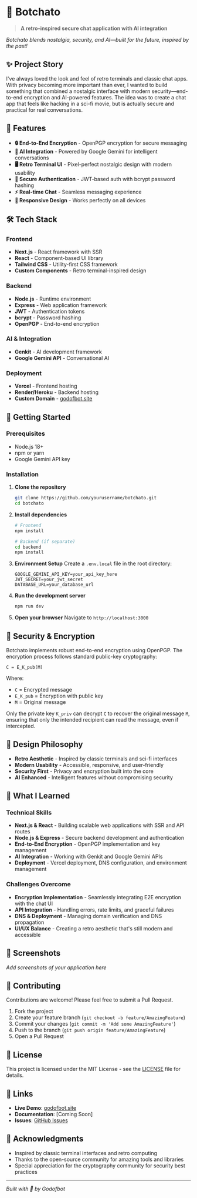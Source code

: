 # 🚀 Botchato

> **A retro-inspired secure chat application with AI integration**

*Botchato blends nostalgia, security, and AI—built for the future, inspired by the past!*

## ✨ Project Story

I've always loved the look and feel of retro terminals and classic chat apps. With privacy becoming more important than ever, I wanted to build something that combined a nostalgic interface with modern security—end-to-end encryption and AI-powered features. The idea was to create a chat app that feels like hacking in a sci-fi movie, but is actually secure and practical for real conversations.

## 🎯 Features

- **🔒 End-to-End Encryption** - OpenPGP encryption for secure messaging
- **🤖 AI Integration** - Powered by Google Gemini for intelligent conversations
- **🖥️ Retro Terminal UI** - Pixel-perfect nostalgic design with modern usability
- **🔐 Secure Authentication** - JWT-based auth with bcrypt password hashing
- **⚡ Real-time Chat** - Seamless messaging experience
- **📱 Responsive Design** - Works perfectly on all devices

## 🛠️ Tech Stack

### Frontend
- **Next.js** - React framework with SSR
- **React** - Component-based UI library
- **Tailwind CSS** - Utility-first CSS framework
- **Custom Components** - Retro terminal-inspired design

### Backend
- **Node.js** - Runtime environment
- **Express** - Web application framework
- **JWT** - Authentication tokens
- **bcrypt** - Password hashing
- **OpenPGP** - End-to-end encryption

### AI & Integration
- **Genkit** - AI development framework
- **Google Gemini API** - Conversational AI

### Deployment
- **Vercel** - Frontend hosting
- **Render/Heroku** - Backend hosting
- **Custom Domain** - [godofbot.site](https://godofbot.site)

## 🚀 Getting Started

### Prerequisites
- Node.js 18+ 
- npm or yarn
- Google Gemini API key

### Installation

1. **Clone the repository**
   ```bash
   git clone https://github.com/yourusername/botchato.git
   cd botchato
   ```

2. **Install dependencies**
   ```bash
   # Frontend
   npm install
   
   # Backend (if separate)
   cd backend
   npm install
   ```

3. **Environment Setup**
   Create a `.env.local` file in the root directory:
   ```env
   GOOGLE_GEMINI_API_KEY=your_api_key_here
   JWT_SECRET=your_jwt_secret
   DATABASE_URL=your_database_url
   ```

4. **Run the development server**
   ```bash
   npm run dev
   ```

5. **Open your browser**
   Navigate to `http://localhost:3000`

## 🔐 Security & Encryption

Botchato implements robust end-to-end encryption using OpenPGP. The encryption process follows standard public-key cryptography:

```
C = E_K_pub(M)
```

Where:
- `C` = Encrypted message
- `E_K_pub` = Encryption with public key
- `M` = Original message

Only the private key `K_priv` can decrypt `C` to recover the original message `M`, ensuring that only the intended recipient can read the message, even if intercepted.

## 🎨 Design Philosophy

- **Retro Aesthetic** - Inspired by classic terminals and sci-fi interfaces
- **Modern Usability** - Accessible, responsive, and user-friendly
- **Security First** - Privacy and encryption built into the core
- **AI Enhanced** - Intelligent features without compromising security

## 🧠 What I Learned

### Technical Skills
- **Next.js & React** - Building scalable web applications with SSR and API routes
- **Node.js & Express** - Secure backend development and authentication
- **End-to-End Encryption** - OpenPGP implementation and key management
- **AI Integration** - Working with Genkit and Google Gemini APIs
- **Deployment** - Vercel deployment, DNS configuration, and environment management

### Challenges Overcome
- **Encryption Implementation** - Seamlessly integrating E2E encryption with the chat UI
- **API Integration** - Handling errors, rate limits, and graceful failures
- **DNS & Deployment** - Managing domain verification and DNS propagation
- **UI/UX Balance** - Creating a retro aesthetic that's still modern and accessible

## 🌟 Screenshots

*Add screenshots of your application here*

## 🤝 Contributing

Contributions are welcome! Please feel free to submit a Pull Request.

1. Fork the project
2. Create your feature branch (`git checkout -b feature/AmazingFeature`)
3. Commit your changes (`git commit -m 'Add some AmazingFeature'`)
4. Push to the branch (`git push origin feature/AmazingFeature`)
5. Open a Pull Request

## 📝 License

This project is licensed under the MIT License - see the [LICENSE](LICENSE) file for details.

## 🔗 Links

- **Live Demo**: [godofbot.site](https://godofbot.site)
- **Documentation**: [Coming Soon]
- **Issues**: [GitHub Issues](https://github.com/yourusername/botchato/issues)

## 🙏 Acknowledgments

- Inspired by classic terminal interfaces and retro computing
- Thanks to the open-source community for amazing tools and libraries
- Special appreciation for the cryptography community for security best practices

---

*Built with 🤖 by Godofbot*
